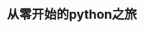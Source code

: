 # 从零开始的python之旅

<!--@include: ./第一章：python、IDE下载.md-->

<!--@include: ./第二章：基础语法.md-->

<!--@include: ./第三章：判断语句.md-->

<!--@include: ./第四章：循环语句.md-->

<!--@include: ./第五章：函数.md-->

<!--@include: ./第六章：数据容器.md-->

<!--@include: ./第七章：函数进阶.md-->

<!--@include: ./第八章：文件操作.md-->